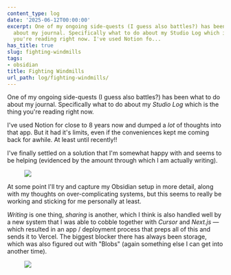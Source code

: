 ```yaml
---
content_type: log
date: '2025-06-12T00:00:00'
excerpt: One of my ongoing side-quests (I guess also battles?) has been what to do
  about my journal. Specifically what to do about my Studio Log which is the thing
  you're reading right now. I've used Notion fo...
has_title: true
slug: fighting-windmills
tags:
- obsidian
title: Fighting Windmills
url_path: log/fighting-windmills/
---
```


One of my ongoing side-quests (I guess also battles?) has been what to do about my journal. Specifically what to do about my *Studio Log* which is the thing you're reading right now.

I've used Notion for close to 8 years now and dumped a *lot* of thoughts into that app. But it had it's limits, even if the conveniences kept me coming back for awhile. At least until recently!!

I've finally settled on a solution that I'm somewhat happy with and seems to be helping (evidenced by the amount through which I am actually writing).

<figure>
<img src="https://mp1ewwuojwmnpxpy.public.blob.vercel-storage.com/image_1750439125895-nwIuX6cPKuLK6IQCtjUrhMQAW08v2q.webp" width="auto">
<figcaption></figcaption>
</figure>
At some point I'll try and capture my Obsidian setup in more detail, along with my thoughts on over-complicating systems, but this seems to really be working and sticking for me personally at least.

_Writing_ is one thing, _sharing_ is another, which I think is also handled well by a new system that I was able to cobble together with _Cursor_ and _Next.js_ — which resulted in an app / deployment process that preps all of this and sends it to Vercel. The biggest blocker there has always been storage, which was also figured out with "Blobs" (again something else I can get into another time).

<figure>
<img src="https://mp1ewwuojwmnpxpy.public.blob.vercel-storage.com/image_1750825287046-LWAvpiOj2t39mVFZQV4pCmrcYhUakt.webp" width="auto">
<figcaption></figcaption>
</figure>